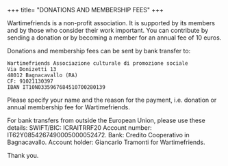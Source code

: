 +++
title= "DONATIONS AND MEMBERSHIP FEES"
+++

Wartimefriends is a non-profit association. 
It is supported by its members and by those who consider their work important. You can contribute by sending a donation or by becoming a member for an annual fee of 10 euros.
 
Donations and membership fees can be sent by bank transfer to:

    Wartimefriends Associazione culturale di promozione sociale
    Via Donizetti 13
    48012 Bagnacavallo (RA)
    CF: 91021130397
    IBAN IT10N0335967684510700280139

Please specify your name and the reason for the payment, i.e. donation or annual membership fee for Wartimefriends.

For bank transfers from outside the European Union, please use these details:
SWIFT/BIC:  ICRAITRRF20
Account number: IT62Y0854267490005000052472. 
Bank: Credito Cooperativo in Bagnacavallo. 
Account holder: Giancarlo Tramonti for Wartimefriends.

Thank you.